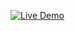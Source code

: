[![Live Demo](https://img.shields.io/badge/my_portfolio-000?style=for-the-badge&logo=ko-fi&logoColor=white)](https://gowthamcrud.netlify.app)
